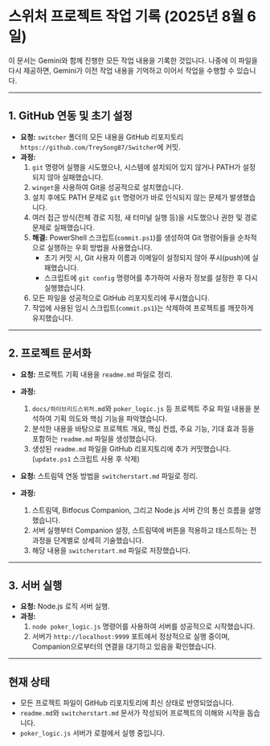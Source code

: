 # 스위처 프로젝트 작업 기록 (2025년 8월 6일)

이 문서는 Gemini와 함께 진행한 모든 작업 내용을 기록한 것입니다. 나중에 이 파일을 다시 제공하면, Gemini가 이전 작업 내용을 기억하고 이어서 작업을 수행할 수 있습니다.

---

## 1. GitHub 연동 및 초기 설정

- **요청:** `switcher` 폴더의 모든 내용을 GitHub 리포지토리 `https://github.com/TreySong87/Switcher`에 커밋.
- **과정:**
    1.  `git` 명령어 실행을 시도했으나, 시스템에 설치되어 있지 않거나 PATH가 설정되지 않아 실패했습니다.
    2.  `winget`을 사용하여 Git을 성공적으로 설치했습니다.
    3.  설치 후에도 PATH 문제로 `git` 명령어가 바로 인식되지 않는 문제가 발생했습니다.
    4.  여러 접근 방식(전체 경로 지정, 새 터미널 실행 등)을 시도했으나 권한 및 경로 문제로 실패했습니다.
    5.  **해결:** PowerShell 스크립트(`commit.ps1`)를 생성하여 Git 명령어들을 순차적으로 실행하는 우회 방법을 사용했습니다.
        - 초기 커밋 시, Git 사용자 이름과 이메일이 설정되지 않아 푸시(push)에 실패했습니다.
        - 스크립트에 `git config` 명령어를 추가하여 사용자 정보를 설정한 후 다시 실행했습니다.
    6.  모든 파일을 성공적으로 GitHub 리포지토리에 푸시했습니다.
    7.  작업에 사용된 임시 스크립트(`commit.ps1`)는 삭제하여 프로젝트를 깨끗하게 유지했습니다.

---

## 2. 프로젝트 문서화

- **요청:** 프로젝트 기획 내용을 `readme.md` 파일로 정리.
- **과정:**
    1.  `docs/하이브리드스위처.md`와 `poker_logic.js` 등 프로젝트 주요 파일 내용을 분석하여 기획 의도와 핵심 기능을 파악했습니다.
    2.  분석한 내용을 바탕으로 프로젝트 개요, 핵심 컨셉, 주요 기능, 기대 효과 등을 포함하는 `readme.md` 파일을 생성했습니다.
    3.  생성된 `readme.md` 파일을 GitHub 리포지토리에 추가 커밋했습니다. (`update.ps1` 스크립트 사용 후 삭제)

- **요청:** 스트림덱 연동 방법을 `switcherstart.md` 파일로 정리.
- **과정:**
    1.  스트림덱, Bitfocus Companion, 그리고 Node.js 서버 간의 통신 흐름을 설명했습니다.
    2.  서버 실행부터 Companion 설정, 스트림덱에 버튼을 적용하고 테스트하는 전 과정을 단계별로 상세히 기술했습니다.
    3.  해당 내용을 `switcherstart.md` 파일로 저장했습니다.

---

## 3. 서버 실행

- **요청:** Node.js 로직 서버 실행.
- **과정:**
    1.  `node poker_logic.js` 명령어를 사용하여 서버를 성공적으로 시작했습니다.
    2.  서버가 `http://localhost:9999` 포트에서 정상적으로 실행 중이며, Companion으로부터의 연결을 대기하고 있음을 확인했습니다.

---

## 현재 상태

- 모든 프로젝트 파일이 GitHub 리포지토리에 최신 상태로 반영되었습니다.
- `readme.md`와 `switcherstart.md` 문서가 작성되어 프로젝트의 이해와 시작을 돕습니다.
- `poker_logic.js` 서버가 로컬에서 실행 중입니다.
